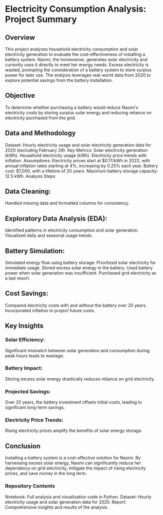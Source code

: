 # Electricity Consumption Analysis: Project Summary
## Overview
This project analyzes household electricity consumption and solar electricity generation to evaluate the cost-effectiveness of installing a battery system. Naomi, the homeowner, generates solar electricity and currently uses it directly to meet her energy needs. Excess electricity is wasted, prompting the consideration of a battery system to store surplus power for later use. The analysis leverages real-world data from 2020 to explore potential savings from the battery installation.

## Objective
To determine whether purchasing a battery would reduce Naomi's electricity costs by storing surplus solar energy and reducing reliance on electricity purchased from the grid.

## Data and Methodology
Dataset: Hourly electricity usage and solar electricity generation data for 2020 (excluding February 29).
Key Metrics:
Solar electricity generation (kWh).
Household electricity usage (kWh).
Electricity price trends with inflation.
Assumptions:
Electricity prices start at $0.17/kWh in 2022, with annual inflation rates starting at 4%, increasing by 0.25% each year.
Battery cost: $7,000, with a lifetime of 20 years.
Maximum battery storage capacity: 12.5 kWh.
Analysis Steps
## Data Cleaning:
Handled missing data and formatted columns for consistency.
## Exploratory Data Analysis (EDA):
Identified patterns in electricity consumption and solar generation.
Visualized daily and seasonal usage trends.
## Battery Simulation:
Simulated energy flow using battery storage:
Prioritized solar electricity for immediate usage.
Stored excess solar energy in the battery.
Used battery power when solar generation was insufficient.
Purchased grid electricity as a last resort.
## Cost Savings:
Compared electricity costs with and without the battery over 20 years.
Incorporated inflation to project future costs.
## Key Insights
  ### Solar Efficiency:
Significant mismatch between solar generation and consumption during peak hours leads to wastage.
  ### Battery Impact:
Storing excess solar energy drastically reduces reliance on grid electricity.
  ### Projected Savings:
Over 20 years, the battery investment offsets initial costs, leading to significant long-term savings.
  ### Electricity Price Trends:
Rising electricity prices amplify the benefits of solar energy storage.

## Conclusion
Installing a battery system is a cost-effective solution for Naomi. By harnessing excess solar energy, Naomi can significantly reduce her dependency on grid electricity, mitigate the impact of rising electricity prices, and save money in the long term.

### Repository Contents
Notebook: Full analysis and visualization code in Python.
Dataset: Hourly electricity usage and solar generation data for 2020.
Report: Comprehensive insights and results of the analysis.
